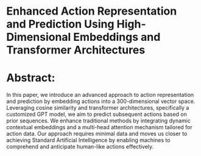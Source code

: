# Enhanced Action Representation and Prediction Using High-Dimensional Embeddings and Transformer Architectures

# Abstract:

In this paper, we introduce an advanced approach to action representation and prediction by embedding actions into a 300-dimensional vector space. Leveraging cosine similarity and transformer architectures, specifically a customized GPT model, we aim to predict subsequent actions based on prior sequences. We enhance traditional methods by integrating dynamic contextual embeddings and a multi-head attention mechanism tailored for action data. Our approach requires minimal data and moves us closer to achieving Standard Artificial Intelligence by enabling machines to comprehend and anticipate human-like actions effectively.
